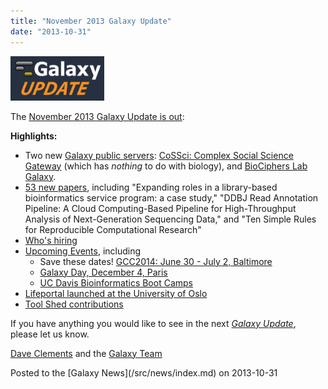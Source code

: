 ```yaml
---
title: "November 2013 Galaxy Update"
date: "2013-10-31"
---
```


<div class='right'><a href='/src/galaxy-updates/2013-11/index.md'><img src="/src/images/logos/GalaxyUpdate200.png" alt="November 2013 Galaxy Update" width=150 /></a></div>

The [November 2013 Galaxy Update is out](/src/galaxy-updates/2013-11/index.md):

**Highlights:**
* Two new [Galaxy public servers](/src/galaxy-updates/2013-11/index.md#new-public-servers): [CoSSci: Complex Social Science Gateway](/src/galaxy-updates/2013-11/index.md#cossci-complex-social-science-gateway) (which has *nothing* to do with biology), and [BioCiphers Lab Galaxy](/src/galaxy-updates/2013-11/index.md#biociphers-lab-galaxy).
* [53 new papers](/src/galaxy-updates/2013-11/index.md#new-papers), including "Expanding roles in a library-based bioinformatics service program: a case study," "DDBJ Read Annotation Pipeline: A Cloud Computing-Based Pipeline for High-Throughput Analysis of Next-Generation Sequencing Data," and "Ten Simple Rules for Reproducible Computational Research"
* [Who's hiring](/src/galaxy-updates/2013-11/index.md#whos-hiring)
* [Upcoming Events](/src/galaxy-updates/2013-11/index.md#other-events), including
  * Save these dates! [GCC2014: June 30 - July 2, Baltimore](/src/galaxy-updates/2013-11/index.md#gcc2014-june-30---july-2-baltimore)
  * [Galaxy Day, December 4, Paris](/src/galaxy-updates/2013-11/index.md#galaxy-day-december-4-paris)
  * [UC Davis Bioinformatics Boot Camps](/src/galaxy-updates/2013-11/index.md#uc-davis-bioinformatics-boot-camps)
* [Lifeportal launched at the University of Oslo](/src/galaxy-updates/2013-11/index.md#lifeportal-at-the-university-of-oslo)
* [Tool Shed contributions](/src/galaxy-updates/2013-11/index.md#toolshed-contributions)

If you have anything you would like to see in the next *[Galaxy Update](/src/galaxy-updates/index.md)*, please let us know.

[Dave Clements](/src/people/dave-clements/index.md) and the [Galaxy Team](/src/galaxy-team/index.md)

<div class='newsItemFooter'>Posted to the [Galaxy News](/src/news/index.md) on 2013-10-31 </div>

